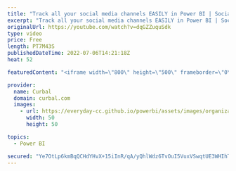 ```yaml
---
title: "Track all your social media channels EASILY in Power BI | Social media tracker template included 😊"
excerpt: "Track all your social media channels EASILY in Power BI | Social media tracker template included 😊  I finally was able to create a Power BI report to track all my social media accounts and not only I am going to share it with you, I will also show you how I created it so you can do it too.  About Funnel:"
originalUrl: https://youtube.com/watch?v=dqGZZuquSdk
type: video
price: Free
length: PT7M43S
publishedDateTime: 2022-07-06T14:21:18Z
heat: 52

featuredContent: "<iframe width=\"800\" height=\"500\" frameborder=\"0\" src=\"https://www.youtube.com/embed/dqGZZuquSdk\" allow=\"accelerometer; autoplay; encrypted-media; gyroscope; picture-in-picture\" allowfullscreen></iframe>"

provider:
  name: Curbal
  domain: curbal.com
  images:
    - url: https://everyday-cc.github.io/powerbi/assets/images/organizations/curbal.com-50x50.jpg
      width: 50
      height: 50

topics:
  - Power BI

secured: "Ye7OtLp6kmBqQCHdYHvX+15iInR/qA/yQhlWdz6TvOuI5VuxVSwqtUE3WHIhTKUMyVv5IxfPftPnTGOTofpq4z7aVmvRsKVrqMqAX96mn1enY0SDs6OoLuxyIhiyj+flrW8y8YQqyO2HMM+u10f3c5/Kyg03unYg2v0KrC57eXRZgxsVs4yIxkOG84zIGToe+8vPJLC3AYGqfajB49cZWAy9CgY4OhM5G2qCOIqgQuJs7rJpDiihDHtiZi4Ka2fitr77PhicDxAo7jjfvBx3wn22obb/oz9crBhvBKIF/Vp+c/i6tJa13IpVKxVY2ctTaMDGhmMzEZicsZOgHxiny+sr++WtIcJN1okNIIrhgEkksl6wZB2vZTiIrO+8zebr8O2f4Se6gHFC4ml3IfwHdg==;SwtiKYVpUgOsx8fkYy/f7Q=="
---
```


